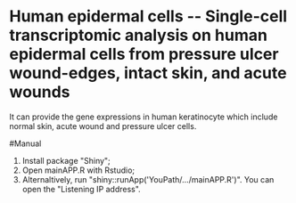 # Human epidermal cells -- Single-cell transcriptomic analysis on human epidermal cells from pressure ulcer wound-edges, intact skin, and acute wounds
It can provide the gene expressions in human keratinocyte which include normal skin, acute wound and pressure ulcer cells.

#Manual

1) Install package "Shiny";
2) Open mainAPP.R with Rstudio;
3) Alternaltively, run "shiny::runApp('YouPath/.../mainAPP.R')". You can open the "Listening IP address".
